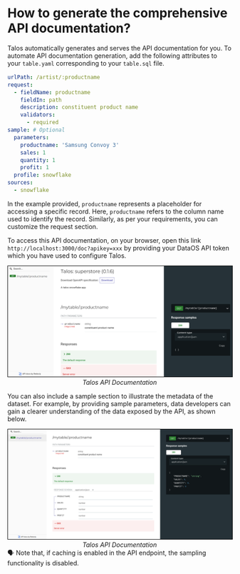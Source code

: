 # How to generate the comprehensive API documentation?

Talos automatically generates and serves the API documentation for you. To automate API documentation generation, add the following attributes to your `table.yaml` corresponding to your `table.sql` file.

```yaml
urlPath: /artist/:productname
request:
  - fieldName: productname
    fieldIn: path
    description: constituent product name
    validators:
      - required 
sample: # Optional 
  parameters:
    productname: 'Samsung Convoy 3'
    sales: 1
    quantity: 1
    profit: 1
  profile: snowflake
sources:
  - snowflake       
```

In the example provided, `productname` represents a placeholder for accessing a specific record. Here, `productname` refers to the column name used to identify the record. Similarly, as per your requirements, you can customize the request section.

To access this API documentation, on your browser, open this link `http://localhost:3000/doc?apikey=xxx` by providing your DataOS API token which you have used to configure Talos.

<center>
  <img src="/resources/stacks/talos/img1.png" alt="Talos" style="width:50rem; border: 1px solid black;" />
  <figcaption><i>Talos API Documentation</i></figcaption>
</center>

You can also include a sample section to illustrate the metadata of the dataset. For example, by providing sample parameters, data developers can gain a clearer understanding of the data exposed by the API, as shown below.

<center>
  <img src="/resources/stacks/talos/img2.png" alt="Talos" style="width:50rem; border: 1px solid black;" />
  <figcaption><i>Talos API Documentation</i></figcaption>
</center>

<aside class=callout>
🗣 Note that, if caching is enabled in the API endpoint, the sampling functionality is disabled.
</aside>
